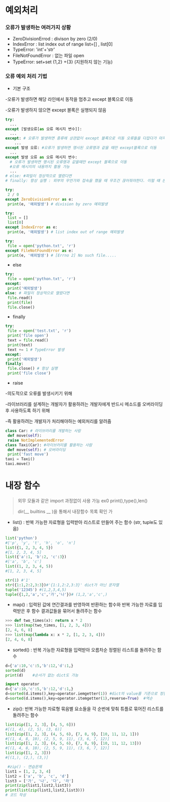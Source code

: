 #   예외처리



### 오류가 발생하는 여러가지 상황

- ZeroDivisionErrod : divison by zero (2/0)
- IndexError : list index out of range list=[] , list[0]
- TypeError: 'int'+'str'
- FileNotFoundError : 없는 파일 open
- TypeError: set+set {1,2} +{3} (지원하지 않는 기능)



### 오류 예외 처리 기법

- 기본 구조

-오류가 발생하면 해당 라인에서 동작을 멈추고 except 블록으로 이동

-오류가 발생하지 않으면 except 블록은 실행되지 않음

``` python
try:
  ...
except [발생오류[as 오류 메시지 변수]]:
  ...
except: # 오류가 발생하면 종류에 상관없이 except 블록으로 이동 오류들을 다잡다가 마지막 수단으로 사용
	...
except 발생 오류: #오류가 발생하면 명시된 오류명과 같을 때만 except블록으로 이동
  ...
except 발생 오류 as 오류 메시지 변수: 
  # 오류가 발생하면 명시된 오류명과 같을때만 except 블록으로 이동
  #오류 메시지의 내용까지 활용 가능
  ...
# else: #파일이 정상적으로 열렸다연
# finally: 항상 실행 : 외부의 무언가와 접속을 했을 때 무조건 끊어줘야한다. 이럴 떄 쓴다.  
```

``` python
try:
 2 / 0
except ZeroDivisionError as e:
 print(e, '예외발생') # division by zero 예외발생

try:
 list = []
 list[0]
except IndexError as e:
 print(e, '예외발생') # list index out of range 예외발생

try:
 file = open('python.txt', 'r')
except FileNotFoundError as e:
 print(e, '예외발생') # [Errno 2] No such file.....
```



- else

``` python
try:
 file = open('python.txt', 'r')
except:
 print('예외발생')
else: # 파일이 정상적으로 열렸다면
 file.read()
 print(file)
 file.close()
```



- finally

``` python
try:
 file = open('test.txt', 'r')
 print('file open')
 text = file.read()
 print(text)
 text += 1 # TypeError 발생
except:
 print('예외발생')
finally:
 file.close() # 항상 실행
 print('file close')
```



- raise 

-의도적으로 오류를 발생시키기 위해

-라이브러리를 설계하는 개발자가 활용하려는 개발자에게 반드시 메소드를 오버라이딩 후 사용하도록 하기 위해

-즉 활용하려는 개발자가 처리해야하는 예외처리를 알려줌

``` python
class Car: # 라이브러리를 개발하는 사람
 def move(self):
 raise NotImplementedError
class Taxi(Car): #라이브러리를 활용하는 사람
 def move(self): # 오버라이딩
 print('fast move')
taxi = Taxi()
taxi.move()
```

# 내장 함수

> 외무 모듈과 같은 import 과정없이 사용 가능 ex0 print(),type(),len()
>
> dir(__ builtins __ )을 통해서 내장함수 목록 확인 가

- list() : 반복 가능한 자료형을 입력받아 리스트로 만들어 주는 함수 (str, tuple도 있음)



``` python
list('python')
#['p', 'y', 't', 'h', 'o', 'n']
list({1, 2, 3, 4, 5})
#[1, 2, 3, 4, 5]
list({'a':1, 'b':2, 'c':3})
#['a', 'b', 'c']
list((1, 2, 3, 4, 5))
#[1, 2, 3, 4, 5]

str(1) #'1'
str({1:1,2:2,3:3})#'{1:1,2:2,3:3}' dict가 아닌 문자열
tuple('12345') #(1,2,3,4,5)
tuple({1,2,'a','c','가','나'})# (1,2,'a','c',)

```

- map() : 입력된 값에 연간결과를 반영하여 반환하는 함수와 반복 가능한 자료를 입력받은 후 함수 결과값들을 묶어서 돌려주는 함수

``` python
>>> def two_times(x): return x * 2
>>> list(map(two_times, [1, 2, 3, 4]))
[2, 4, 6, 8]
>>> list(map(lambda x: x * 2, [1, 2, 3, 4]))
[2, 4, 6, 8]
```

- sorted() :  반복 가능한 자료형을 입력받아 오름차순 정렬된 리스트를 돌려주는 함수

``` python
d={'a':10,'c':5,'b':12,'d':1,}
sorted(d)
print(d)    #순서가 없는 dict도 가능

import operator
d={'a':10,'c':5,'b':12,'d':1,}
d=sorted(d.items(),key=operator.iemgetter(1)) #dict의 value를 기준으로 정렬
d=sorted(d.items(),key=operator.itemgetter(1),reverse=True)  #역순
```

- zip():  반복 가능한 자료형 묶음별 요소들을 각 순번에 맞춰 튜플로 묶어진 리스트를 돌려주는 함수

``` python
list(zip([1, 2, 3], [4, 5, 6]))
#[(1, 4), (2, 5), (3, 6)]
list(zip([1, 2, 3], (4, 5, 6), {7, 8, 9}, [10, 11, 12, 1]))
#[(1, 4, 8, 10), (2, 5, 9, 11), (3, 6, 7, 12)]
list(zip([1, 2, 3], (4, 5, 6), {7, 8, 9}, [10, 11, 12, 13]))
#[(1, 4, 8, 10), (2, 5, 9, 11), (3, 6, 7, 12)]
list(zip([1, 2, 3]))
#[(1,), (2,), (3,)]

 #zip() - 연습문제
list1 = [1, 2, 3, 4]
list2 = ['a', 'b', 'c', 'd']
list3 = ['가', '나', '다', '라']
print(zip(list1,list2,list3))
print(list(zip(list1,list2,list3)))
# 코드 작성
```

